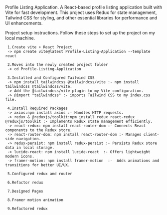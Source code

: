 Profile Listing Application.
A React-based profile listing application built with Vite for fast development. This project uses Redux for state management, Tailwind CSS for styling, and other essential libraries for performance and UI enhancements.

 Project setup instructions.
 Follow these steps to set up the project on my local machine.
   
     1.Create vite + React Project
     -> npm create vite@latest Profile-Listing-Application --template react

     2.Moves into the newly created project folder
     -> cd Profile-Listing-Application
     
     3.Installed and Configured Tailwind CSS
     -> npm install tailwindcss @tailwindcss/vite :- npm install tailwindcss @tailwindcss/vite.
     -> Add the @tailwindcss/vite plugin to my Vite configuration.
     -> @import "tailwindcss" :- imports Tailwind CSS to my index.css file.

     4.Install Required Packages
     -> axios:npm install axios :- Handles HTTP requests. 
     -> redux & @reduxjs/toolkit:npm install redux react-redux @reduxjs/toolkit :- Implements Redux state management efficiently.
     -> react-redux: npm install react-router-dom :- Connects React components to the Redux store.
     -> react-router-dom: npm install react-router-dom :- Manages client-side navigation.
     -> redux-persist: npm install redux-persist :- Persists Redux store data in local storage.
     -> lucide-react: npm install lucide-react  :- Offers lightweight modern icons.
     -> framer-motion: npm install framer-motion  :-  Adds animations and transitions for better UI/UX.

     5.Configured redux and router

     6.Refactor redux

     7.Designed Pages

     8.Framer motion animation

     9.Refactored redux
     
         

